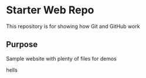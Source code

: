 # Starter Web Repo

This repository is for showing how Git and GitHub work

## Purpose

Sample website with plenty of files for demos

hells